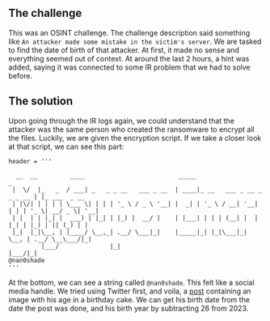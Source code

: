 ## The challenge

This was an OSINT challenge. The challenge description said something like `An attacker made some mistake in the victim's server`. We are tasked to find the date of birth of that attacker.
At first, it made no sense and everything seemed out of context. At around the last 2 hours, a hint was added, saying it was connected to some IR problem that we had to solve before. 

## The solution

Upon going through the IR logs again, we could understand that the attacker was the same person who created the ransomware to encrypt all the files. Luckily, we are given
the encryption script. If we take a closer look at that script, we can see this part:
```
header = '''

  __  __         ____                          _____                             _             
 |  \/  |_   _  / ___| _   _ _ __   ___ _ __  | ____|_ __   ___ _ __ _   _ _ __ | |_ ___  _ __ 
 | |\/| | | | | \___ \| | | | '_ \ / _ \ '__| |  _| | '_ \ / __| '__| | | | '_ \| __/ _ \| '__|
 | |  | | |_| |  ___) | |_| | |_) |  __/ |    | |___| | | | (__| |  | |_| | |_) | || (_) | |   
 |_|  |_|\__, | |____/ \__,_| .__/ \___|_|    |_____|_| |_|\___|_|   \__, | .__/ \__\___/|_|   
         |___/              |_|                                      |___/|_|                  
@nan0shade
'''
```
At the bottom, we can see a string called `@nan0shade`. This felt like a social media handle. We tried using Twitter first, and voila, a [post](https://twitter.com/nan0shade/status/1681361829652746240?s=20) containing an image with his age
in a birthday cake. We can get his birth date from the date the post was done, and his birth year by subtracting 26 from 2023.

